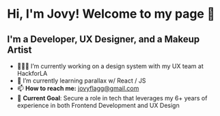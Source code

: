 # Hi, I'm Jovy! Welcome to my page  👋

## I'm a Developer, UX Designer, and a Makeup Artist
- 👩🏻‍💻 I’m currently working on a design system with my UX team at HackforLA
- 🌱 I’m currently learning parallax w/ React / JS
- 📫 **How to reach me:** jovyflagg@gmail.com 
- 🎯 **Current Goal**: Secure a role in tech that leverages my 6+ years of experience in both Frontend Development and UX Design


